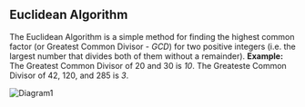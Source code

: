 ## Euclidean Algorithm 
The Euclidean Algorithm is a simple method for finding the highest common factor (or Greatest Common Divisor - *GCD*) for two positive integers (i.e. the largest number that divides both of them without a remainder). **Example:** The Greatest Common Divisor of 20 and 30 is *10*. The Greateste Common Divisor of 42, 120, and 285 is *3*. 

![Diagram1]()